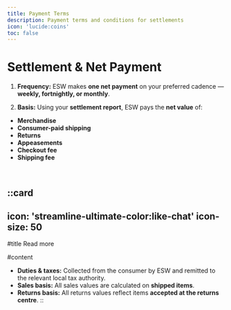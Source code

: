 ```yaml
---
title: Payment Terms
description: Payment terms and conditions for settlements
icon: 'lucide:coins'
toc: false
---
```


# Settlement & Net Payment

1. **Frequency:** ESW makes **one net payment** on your preferred cadence — **weekly, fortnightly, or monthly**.

2. **Basis:** Using your **settlement report**, ESW pays the **net value** of:

- **Merchandise**
- **Consumer-paid shipping**
- **Returns**
- **Appeasements**
- **Checkout fee**
- **Shipping fee**

<br>

::card
--- 
icon: 'streamline-ultimate-color:like-chat'
icon-size: 50
---

#title
Read more

#content
- **Duties & taxes:** Collected from the consumer by ESW and remitted to the relevant local tax authority.
- **Sales basis:** All sales values are calculated on **shipped items**.
- **Returns basis:** All returns values reflect items **accepted at the returns centre**.
::